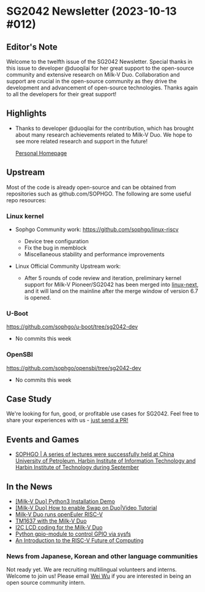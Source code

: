 # SG2042 Newsletter (2023-10-13 #012)

## Editor's Note

Welcome to the twelfth issue of the SG2042 Newsletter. Special thanks in this issue to developer @duoqilai for her great support to the open-source community and extensive research on Milk-V Duo. Collaboration and support are crucial in the open-source community as they drive the development and advancement of open-source technologies. Thanks again to all the developers for their great support!

## Highlights

+ Thanks to developer @duoqilai for the contribution, which has brought about many research achievements related to Milk-V Duo. We hope to see more related research and support in the future!

  [Personal Homepage](https://space.bilibili.com/1829697)

## Upstream

Most of the code is already open-source and can be obtained from repositories such as github.com/SOPHGO. The following are some useful repo resources:

### Linux kernel

+ Sophgo Community work: https://github.com/sophgo/linux-riscv

  + Device tree configuration
  + Fix the bug in memblock
  + Miscellaneous stability and performance improvements


+ Linux Official Community Upstream work:

  + After 5 rounds of code review and iteration, preliminary kernel support for Milk-V Pioneer/SG2042 has been merged into [linux-next][lk-1], and it will land on the mainline after the merge window of version 6.7 is opened.

[lk-1]:https://git.kernel.org/pub/scm/linux/kernel/git/next/linux-next.git/commit/?id=89a9d1ded26b7e7ffbebdacc3600abde893e60f9

### U-Boot

https://github.com/sophgo/u-boot/tree/sg2042-dev

+ No commits this week

### OpenSBI

https://github.com/sophgo/opensbi/tree/sg2042-dev

+ No commits this week

## Case Study

We're looking for fun, good, or profitable use cases for SG2042. Feel free to share your experiences with us - [just send a PR!](https://github.com/sophgocommunity/SG2042-Newsletter/pulls)

## Events and Games

+ [SOPHGO | A series of lectures were successfully held at China University of Petroleum, Harbin Institute of Information Technology and Harbin Institute of Technology during September](https://mp.weixin.qq.com/s/9WTtIkgO6nZyajxjXL2wWQ)

## In the News

+ [[Milk-V Duo] Python3 Installation Demo](https://b23.tv/n01S3s9)
+ [[Milk-V Duo] How to enable Swap on Duo|Video Tutorial](https://www.bilibili.com/video/BV18841167gs/)
+ [Milk-V Duo runs openEuler RISC-V](https://forum.sophgo.com/t/milk-v-duo-runs-openeuler-risc-v/334)
+ [TM1637 with the Milk-V Duo](http://ghmicro.com/blog/milkv-duo-3)
+ [I2C LCD coding for the Milk-V Duo](http://ghmicro.com/blog/milkv-duo-2)
+ [Python gpio-module to control GPIO via sysfs](https://community.milkv.io/t/python-gpio-module-to-control-gpio-via-sysfs/706)
+ [An Introduction to the RISC-V Future of Computing](https://www.youtube.com/watch?v=z-GoLDQHYsE)

### News from Japanese, Korean and other language communities

Not ready yet. We are recruiting multilingual volunteers and interns. Welcome to join us! Please email [Wei Wu](mailto:wuwei2016@iscas.ac.cn) if you are interested in being an open source community intern.
